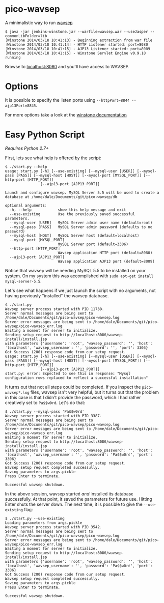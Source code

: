 pico-wavsep
===========

A minimalistic way to run [wavsep](https://code.google.com/p/wavsep/)

```console
$ java -jar jenkins-winstone.jar --warfile=wavsep.war --useJasper --commonLibFolder=lib
[Winstone 2014/03/18 10:41:13] - Beginning extraction from war file
[Winstone 2014/03/18 10:41:14] - HTTP Listener started: port=8080
[Winstone 2014/03/18 10:41:15] - AJP13 Listener started: port=8009
[Winstone 2014/03/18 10:41:15] - Winstone Servlet Engine v0.9.10 running
```

Browse to [localhost:8080](http://localhost:8080) and you'll have access to WAVSEP.

Options
=======

It is possible to specify the listen ports using `--httpPort=8844 --ajp13Port=8845`.

For more options take a look at the [winstone documentation](http://winstone.sourceforge.net/#commandLine)

Easy Python Script
==================

_Requires Python 2.7+_

First, lets see what help is offered by the script:

```console
$ ./start.py --help
usage: start.py [-h] [--use-existing] [--mysql-user [USER]] [--mysql-pass [PASS]] [--mysql-host [HOST]] [--mysql-port [MYSQL_PORT]] [--http-port [HTTP_PORT]]
                [--ajp13-port [AJP13_PORT]]

Launch and configure wavsep. MySQL Server 5.5 will be used to create a database at /home/dale/Documents/git/pico-wavsep/db

optional arguments:
  -h, --help            show this help message and exit
  --use-existing        Use the previously saved successful parameters.
  --mysql-user [USER]   MySQL Server admin user name (default=root)
  --mysql-pass [PASS]   MySQL Server admin password (defaults to no password)
  --mysql-host [HOST]   MySQL Server host (default=localhost)
  --mysql-port [MYSQL_PORT]
                        MySQL Server port (default=3306)
  --http-port [HTTP_PORT]
                        Wavsep application HTTP port (default=8080)
  --ajp13-port [AJP13_PORT]
                        Wavsep application AJP13 port (default=8009)
```

Notice that wavsep will be needing MySQL 5.5 to be installed on your system.
On my system this was accomplished with
`sudo apt-get install mysql-server-5.5`.

Let's see what happens if we just launch the script with no arguments, not
having previously "installed" the wavsep database.

```console
$ ./start.py
Wavsep server process started with PID 11738.
Server normal messages are being sent to /home/dale/Documents/git/pico-wavsep/pico-wavsep.log
Server error messages are being sent to /home/dale/Documents/git/pico-wavsep/pico-wavsep_err.log
Waiting a moment for server to initialize.
Sending setup request to http://localhost:8080/wavsep-install/install.jsp
with parameters {'username': 'root', 'wavsep_password': '', 'host': 'localhost', 'wavsep_username': '', 'password': '', 'port': 3306}
Got Success (200) response code from our setup request.
usage: start.py [-h] [--use-existing] [--mysql-user [USER]] [--mysql-pass [PASS]] [--mysql-host [HOST]] [--mysql-port [MYSQL_PORT]] [--http-port [HTTP_PORT]]
                [--ajp13-port [AJP13_PORT]]
start.py: error: Expected to see this in response: "Mysql configuration rows replaced to reflect a successful installation"
```

It turns out that not all steps could be completed. If you inspect the
`pico-wavsep*.log` files, wavsep isn't very helpful, but it turns out that
the problem in this case is that I didn't provide the password, which I had
rather creatively set to `Pa$$w0rd`. Let's do that:

```console
$ ./start.py --mysql-pass 'Pa$$w0rd'
Wavsep server process started with PID 3387.
Server normal messages are being sent to /home/dale/Documents/git/pico-wavsep/pico-wavsep.log
Server error messages are being sent to /home/dale/Documents/git/pico-wavsep/pico-wavsep_err.log
Waiting a moment for server to initialize.
Sending setup request to http://localhost:8080/wavsep-install/install.jsp
with parameters {'username': 'root', 'wavsep_password': '', 'host': 'localhost', 'wavsep_username': '', 'password': 'Pa$$w0rd', 'port': 3306}
Got Success (200) response code from our setup request.
Wavsep setup request completed successully.
Saving parameters to args.pickle
Press Enter to terminate.

Successful wavsep shutdown.
```

In the above session, wavsep started _and_ installed its database
successfully. At that point, it saved the parameters for future use. Hitting
Enter shuts the server down. The next time, it is possible to give the
`--use-existing` flag:


```console
$ ./start.py --use-existing
Loading parameters from args.pickle
Wavsep server process started with PID 3542.
Server normal messages are being sent to /home/dale/Documents/git/pico-wavsep/pico-wavsep.log
Server error messages are being sent to /home/dale/Documents/git/pico-wavsep/pico-wavsep_err.log
Waiting a moment for server to initialize.
Sending setup request to http://localhost:8080/wavsep-install/install.jsp
with parameters {'username': 'root', 'wavsep_password': '', 'host': 'localhost', 'wavsep_username': '', 'password': 'Pa$$w0rd', 'port': 3306}
Got Success (200) response code from our setup request.
Wavsep setup request completed successully.
Saving parameters to args.pickle
Press Enter to terminate.

Successful wavsep shutdown.
```